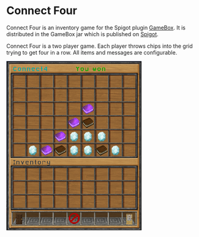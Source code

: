 # Connect Four

Connect Four is an inventory game for the Spigot plugin [GameBox]. It is distributed in the GameBox jar which is published on [Spigot](https://www.spigotmc.org/resources/37273/).

Connect Four is a two player game. Each player throws chips into the grid trying to get four in a row. All items and messages are configurable.

![won connect four game](finished_game.png "Won ConnectFour game")

[GameBox]: https://github.com/NiklasEi/GameBox